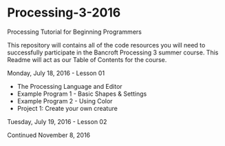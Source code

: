 # Processing-3-2016
Processing Tutorial for Beginning Programmers

This repository will contains all of the code resources you will need to successfully participate in the Bancroft Processing 3 summer course. This Readme will act as our Table of Contents for the course.

Monday, July 18, 2016 - Lesson 01
- The Processing Language and Editor
- Example Program 1 - Basic Shapes & Settings
- Example Program 2 - Using Color
- Project 1: Create your own creature

Tuesday, July 19, 2016 - Lesson 02

Continued November 8, 2016

